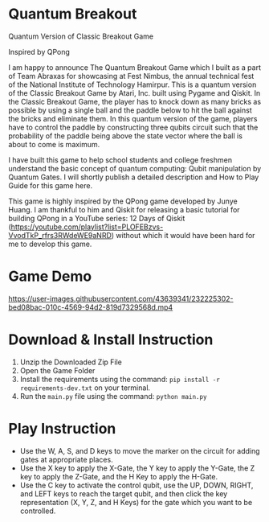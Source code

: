 # Quantum Breakout
Quantum Version of Classic Breakout Game

Inspired by QPong

I am happy to announce The Quantum Breakout Game which I built as a part of Team Abraxas for showcasing at Fest Nimbus, the annual technical fest of the National Institute of Technology Hamirpur. This is a quantum version of the Classic Breakout Game by Atari, Inc. built using Pygame and Qiskit. In the Classic Breakout Game, the player has to knock down as many bricks as possible by using a single ball and the paddle below to hit the ball against the bricks and eliminate them. In this quantum version of the game, players have to control the paddle by constructing three qubits circuit such that the probability of the paddle being above the state vector where the ball is about to come is maximum. 

I have built this game to help school students and college freshmen understand the basic concept of quantum computing: Qubit manipulation by Quantum Gates. I will shortly publish a detailed description and How to Play Guide for this game here. 

This game is highly inspired by the QPong game developed by Junye Huang. I am thankful to him and Qiskit for releasing a basic tutorial for building QPong in a YouTube series: 12 Days of Qiskit (https://youtube.com/playlist?list=PLOFEBzvs-VvodTkP_rfrs3RWdeWE9aNRD) without which it would have been hard for me to develop this game.

# Game Demo
https://user-images.githubusercontent.com/43639341/232225302-bed08bac-010c-4569-94d2-819d7329568d.mp4

# Download & Install Instruction
1) Unzip the Downloaded Zip File
2) Open the Game Folder
3) Install the requirements using the command: `pip install -r requirements-dev.txt​` on your terminal.
4) Run the `main.py` file using the command: `python main.py`

# Play Instruction
- Use the W, A, S, and D keys to move the marker on the circuit for adding gates at appropriate places.
- Use the X key to apply the X-Gate, the Y key to apply the Y-Gate, the Z key to apply the Z-Gate, and the H Key to apply the H-Gate.
- Use the C key to activate the control qubit, use the UP, DOWN, RIGHT, and LEFT keys to reach the target qubit, and then click the key representation (X, Y, Z, and H Keys) for the gate which you want to be controlled.
